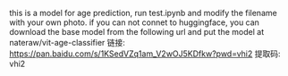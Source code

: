this is a model for age prediction, run test.ipynb and modify the filename with your own photo. 
if you can not connet to huggingface, you can download the base model from the following url and put the model at nateraw/vit-age-classifier
链接: https://pan.baidu.com/s/1KSedVZq1am_V2wOJ5KDfkw?pwd=vhi2 提取码: vhi2
